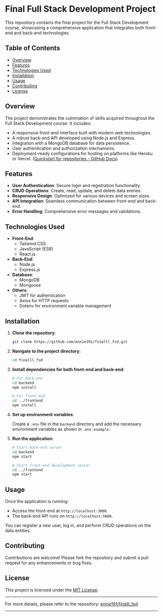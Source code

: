
# Final Full Stack Development Project

This repository contains the final project for the Full Stack Development course, showcasing a comprehensive application that integrates both front-end and back-end technologies.

## Table of Contents

- [Overview](#overview)
- [Features](#features)
- [Technologies Used](#technologies-used)
- [Installation](#installation)
- [Usage](#usage)
- [Contributing](#contributing)
- [License](#license)

## Overview

The project demonstrates the culmination of skills acquired throughout the Full Stack Development course. It includes:

- A responsive front-end interface built with modern web technologies.
- A robust back-end API developed using Node.js and Express.
- Integration with a MongoDB database for data persistence.
- User authentication and authorization mechanisms.
- Deployment-ready configurations for hosting on platforms like Heroku or Vercel. ([Quickstart for repositories - GitHub Docs](https://docs.github.com/en/repositories/creating-and-managing-repositories/quickstart-for-repositories?utm_source=chatgpt.com))

## Features

- **User Authentication**: Secure login and registration functionality.
- **CRUD Operations**: Create, read, update, and delete data entries.
- **Responsive Design**: Optimized for various devices and screen sizes.
- **API Integration**: Seamless communication between front-end and back-end.
- **Error Handling**: Comprehensive error messages and validations.

## Technologies Used

- **Front-End**:
  - Tailwind CSS
  - JavaScript (ES6)
  - React.js
- **Back-End**:
  - Node.js
  - Express.js
- **Database**:
  - MongoDB
  - Mongoose
- **Others**:
  - JWT for authentication
  - Axios for HTTP requests
  - Dotenv for environment variable management 
## Installation

1. **Clone the repository**:

   ```bash
   git clone https://github.com/ennie191/finalll_fsd.git
   ```


2. **Navigate to the project directory**:

   ```bash
   cd finalll_fsd
   ```


3. **Install dependencies for both front-end and back-end**:

   ```bash
   # For back-end
   cd backend
   npm install

   # For front-end
   cd ../frontend
   npm install
   ```


4. **Set up environment variables**:

   Create a `.env` file in the `backend` directory and add the necessary environment variables as shown in `.env.example`.

5. **Run the application**:

   ```bash
   # Start back-end server
   cd backend
   npm start

   # Start front-end development server
   cd ../frontend
   npm start
   ```


## Usage

Once the application is running:

- Access the front-end at `http://localhost:3000`.
- The back-end API runs on `http://localhost:5000`.

You can register a new user, log in, and perform CRUD operations on the data entities.

## Contributing

Contributions are welcome! Please fork the repository and submit a pull request for any enhancements or bug fixes.

## License

This project is licensed under the [MIT License](LICENSE).

---

For more details, please refer to the repository: [ennie191/finalll_fsd](https://github.com/ennie191/finalll_fsd)

--- 
